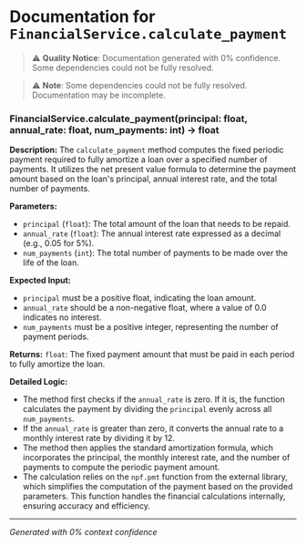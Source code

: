 # Documentation for `FinancialService.calculate_payment`

> ⚠️ **Quality Notice**: Documentation generated with 0% confidence. Some dependencies could not be fully resolved.


> ⚠️ **Note**: Some dependencies could not be fully resolved. Documentation may be incomplete.
### FinancialService.calculate_payment(principal: float, annual_rate: float, num_payments: int) -> float

**Description:**
The `calculate_payment` method computes the fixed periodic payment required to fully amortize a loan over a specified number of payments. It utilizes the net present value formula to determine the payment amount based on the loan's principal, annual interest rate, and the total number of payments.

**Parameters:**
- `principal` (`float`): The total amount of the loan that needs to be repaid.
- `annual_rate` (`float`): The annual interest rate expressed as a decimal (e.g., 0.05 for 5%).
- `num_payments` (`int`): The total number of payments to be made over the life of the loan.

**Expected Input:**
- `principal` must be a positive float, indicating the loan amount.
- `annual_rate` should be a non-negative float, where a value of 0.0 indicates no interest.
- `num_payments` must be a positive integer, representing the number of payment periods.

**Returns:**
`float`: The fixed payment amount that must be paid in each period to fully amortize the loan.

**Detailed Logic:**
- The method first checks if the `annual_rate` is zero. If it is, the function calculates the payment by dividing the `principal` evenly across all `num_payments`.
- If the `annual_rate` is greater than zero, it converts the annual rate to a monthly interest rate by dividing it by 12.
- The method then applies the standard amortization formula, which incorporates the principal, the monthly interest rate, and the number of payments to compute the periodic payment amount.
- The calculation relies on the `npf.pmt` function from the external library, which simplifies the computation of the payment based on the provided parameters. This function handles the financial calculations internally, ensuring accuracy and efficiency.

---
*Generated with 0% context confidence*
